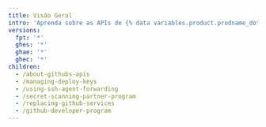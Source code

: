 ```yaml
---
title: Visão Geral
intro: 'Aprenda sobre as APIs de {% data variables.product.prodname_dotcom %}''{% ifversion ghes or ghae %} e proteja suas implantações.{% else %}, proteja as suas implantações e participe do Programa de Desenvolvedor de {% data variables.product.prodname_dotcom %}.{% endif %}'
versions:
  fpt: '*'
  ghes: '*'
  ghae: '*'
  ghec: '*'
children:
  - /about-githubs-apis
  - /managing-deploy-keys
  - /using-ssh-agent-forwarding
  - /secret-scanning-partner-program
  - /replacing-github-services
  - /github-developer-program
---
```


